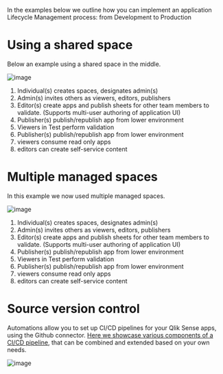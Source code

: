 In the examples below we outline how you can implement an application Lifecycle Management process: from Development to Production

# Using a shared space
Below an example using a shared space in the middle. 

![image](https://user-images.githubusercontent.com/12411165/231542983-40487c95-ff32-45a2-a800-1b8f0eeabe67.png)

1. Individual(s) creates spaces, designates admin(s)
2. Admin(s) invites others as viewers, editors, publishers
3. Editor(s) create apps and publish sheets for other team members to validate. (Supports multi-user authoring of application UI)
4. Publisher(s) publish/republish app from lower environment
5. Viewers in Test perform validation
6. Publisher(s) publish/republish app from lower environment
7. viewers consume read only apps
8. editors can create self-service content

# Multiple managed spaces
In this example we now used multiple managed spaces. 

![image](https://user-images.githubusercontent.com/12411165/231550219-d0af863a-f5cd-4bb6-bf64-63cdf970e0f9.png)

1. Individual(s) creates spaces, designates admin(s)
2. Admin(s) invites others as viewers, editors, publishers
3. Editor(s) create apps and publish sheets for other team members to validate. (Supports multi-user authoring of application UI)
4. Publisher(s) publish/republish app from lower environment
5. Viewers in Test perform validation
6. Publisher(s) publish/republish app from lower environment
7. viewers consume read only apps
8. editors can create self-service content

# Source version control

Automations allow you to set up CI/CD pipelines for your Qlik Sense apps, using the Github connector. [Here we showcase various components of a CI/CD pipeline](https://community.qlik.com/t5/Official-Support-Articles/CI-CD-pipelines-for-Qlik-Sense-apps-with-automations-and-Github/ta-p/1860837), that can be combined and extended based on your own needs.

![image](https://user-images.githubusercontent.com/12411165/236757491-54740f2b-bcbf-4520-aed3-0eadd770a901.png)
